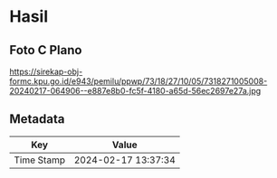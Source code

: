 # Hasil

## Foto C Plano

https://sirekap-obj-formc.kpu.go.id/e943/pemilu/ppwp/73/18/27/10/05/7318271005008-20240217-064906--e887e8b0-fc5f-4180-a65d-56ec2697e27a.jpg


## Metadata

| Key        | Value               |
| ---------- | ------------------- |
| Time Stamp | 2024-02-17 13:37:34 |



